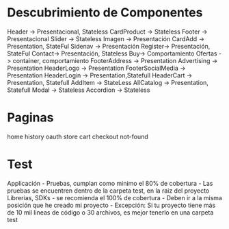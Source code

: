 # Descubrimiento de Componentes

Header -> Presentacional, Stateless
CardProduct -> Stateless
Footer -> Presentacional
Slider -> Stateless
Imagen -> Presentación
CardAdd -> Presentation, StateFul
Sidenav -> Presentación
Register-> Presentación, StateFul
Contact-> Presentación, Stateless
Buy-> Comportamiento
Ofertas -> container, comportamiento
FooterAddress -> Presentation
Advertising -> Presentation
HeaderLogo -> Presentation
FooterSocialMedia -> Presentation
HeaderLogin -> Presentation,Statefull
HeaderCart -> Presentation, Statefull
AddItem -> StateLess
AllCatalog ->  Presentation, Statefull
Modal -> Stateless
Accordion -> Stateless

# Paginas

home
history
oauth
store
cart
checkout
not-found

# Test

Applicación
    - Pruebas, cumplan como minimo el 80% de cobertura
    - Las pruebas se encuentren dentro de la carpeta test, en la raiz del proyecto
Librerias, SDKs
    - se recomienda el 100% de cobertura
    - Deben ir a la misma posición que he creado mi proyecto
    - Excepción: Si tu proyecto tiene más de 10 mil lineas de código o 30 archivos, es mejor tenerlo en una carpeta test

